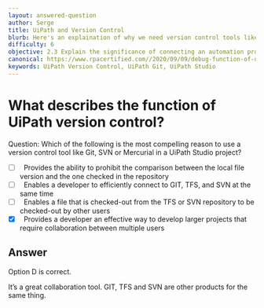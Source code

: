 ```yaml
---
layout: answered-question
author: Serge
title: UiPath and Version Control
blurb: Here's an explaination of why we need version control tools like Git in UiPath Studio
difficulty: 6
objective: 2.3 Explain the significance of connecting an automation project to the version control solution
canonical: https://www.rpacertified.com//2020/09/09/debug-function-of-uipath-version-control.html
keywords: UiPath Version Control, UiPath Git, UiPath Studio
---
```


<h1>What describes the function of UiPath version control?</h1>

Question:  Which of the following is the most compelling reason to use a version control tool like Git, SVN or Mercurial in a UiPath Studio project?

 - [ ] &nbsp;  Provides the ability to prohibit the comparison between the local file version and the one checked in the repository
 - [ ] &nbsp;  Enables a developer to efficiently connect to GIT, TFS, and SVN at the same time
 - [ ] &nbsp;  Enables a file that is checked-out from the TFS or SVN repository to be checked-out by other users
 - [X] &nbsp;  Provides a developer an effective way to develop larger projects that require collaboration between multiple users

## Answer

Option D is correct.

It’s a great collaboration tool.  GIT, TFS and SVN are other products for the same thing.

